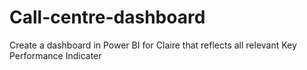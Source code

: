 # Call-centre-dashboard
Create a dashboard in Power BI for Claire that reflects all relevant Key Performance Indicater
